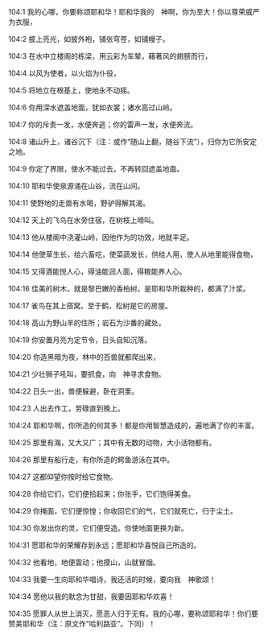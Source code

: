 <a id="1"></a>104:1  我的心哪，你要称颂耶和华！耶和华我的　神啊，你为至大！你以尊荣威严为衣服，  

<a id="2"></a>104:2  披上亮光，如披外袍，铺张穹苍，如铺幔子。  

<a id="3"></a>104:3  在水中立楼阁的栋梁，用云彩为车辇，藉著风的翅膀而行，  

<a id="4"></a>104:4  以风为使者，以火焰为仆役，  

<a id="5"></a>104:5  将地立在根基上，使地永不动摇。  

<a id="6"></a>104:6  你用深水遮盖地面，犹如衣裳；诸水高过山岭。  

<a id="7"></a>104:7  你的斥责一发，水便奔逃；你的雷声一发，水便奔流。  

<a id="8"></a>104:8  诸山升上，诸谷沉下（注：或作“随山上翻，随谷下流”），归你为它所安定之地。  

<a id="9"></a>104:9  你定了界限，使水不能过去，不再转回遮盖地面。  

<a id="10"></a>104:10  耶和华使泉源涌在山谷，流在山间。  

<a id="11"></a>104:11  使野地的走兽有水喝，野驴得解其渴。  

<a id="12"></a>104:12  天上的飞鸟在水旁住宿，在树枝上啼叫。  

<a id="13"></a>104:13  他从楼阁中浇灌山岭，因他作为的功效，地就丰足。  

<a id="14"></a>104:14  他使草生长，给六畜吃，使菜蔬发长，供给人用，使人从地里能得食物，  

<a id="15"></a>104:15  又得酒能悦人心，得油能润人面，得粮能养人心。  

<a id="16"></a>104:16  佳美的树木，就是黎巴嫩的香柏树，是耶和华所栽种的，都满了汁浆。  

<a id="17"></a>104:17  雀鸟在其上搭窝。至于鹤，松树是它的房屋。  

<a id="18"></a>104:18  高山为野山羊的住所；岩石为沙番的藏处。  

<a id="19"></a>104:19  你安置月亮为定节令，日头自知沉落。  

<a id="20"></a>104:20  你造黑暗为夜，林中的百兽就都爬出来，  

<a id="21"></a>104:21  少壮狮子吼叫，要抓食，向　神寻求食物。  

<a id="22"></a>104:22  日头一出，兽便躲避，卧在洞里。  

<a id="23"></a>104:23  人出去作工，劳碌直到晚上。  

<a id="24"></a>104:24  耶和华啊，你所造的何其多！都是你用智慧造成的，遍地满了你的丰富。  

<a id="25"></a>104:25  那里有海，又大又广；其中有无数的动物，大小活物都有。  

<a id="26"></a>104:26  那里有船行走，有你所造的鳄鱼游泳在其中。  

<a id="27"></a>104:27  这都仰望你按时给它食物。  

<a id="28"></a>104:28  你给它们，它们便拾起来；你张手，它们饱得美食。  

<a id="29"></a>104:29  你掩面，它们便惊惶；你收回它们的气，它们就死亡，归于尘土。  

<a id="30"></a>104:30  你发出你的灵，它们便受造。你使地面更换为新。  

<a id="31"></a>104:31  愿耶和华的荣耀存到永远；愿耶和华喜悦自己所造的。  

<a id="32"></a>104:32  他看地，地便震动；他摸山，山就冒烟。  

<a id="33"></a>104:33  我要一生向耶和华唱诗，我还活的时候，要向我　神歌颂！  

<a id="34"></a>104:34  愿他以我的默念为甘甜，我要因耶和华欢喜！  

<a id="35"></a>104:35  愿罪人从世上消灭，愿恶人归于无有。我的心哪，要称颂耶和华！你们要赞美耶和华（注：原文作“哈利路亚”。下同）！  
